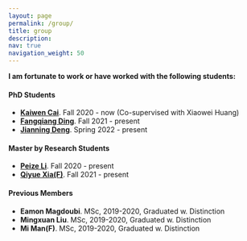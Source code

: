 ```yaml
---
layout: page
permalink: /group/
title: group
description: 
nav: true
navigation_weight: 50
---
```


**I am fortunate to work or have worked with the following students:** 

<section>
  <h4>PhD Students</h4>
  <ul>
        <li>
            <a href="https://christopherlu.github.io/"  target="_blank"><strong>Kaiwen Cai</strong></a>. Fall 2020 - now (Co-supervised with Xiaowei Huang)
        </li>
        <li>
            <a href="https://toytiny.github.io/"  target="_blank"><strong>Fangqiang Ding</strong></a>. Fall 2021 - present
        </li>
        <li>
            <a href="https://toytiny.github.io/"  target="_blank"><strong>Jianning Deng</strong></a>. Spring 2022 - present
        </li>
  </ul>
</section>

<section>
  <h4> Master by Research Students</h4>
  <ul>
        <li>
            <a href="https://christopherlu.github.io/"  target="_blank"><strong>Peize Li</strong></a>. Fall 2020 - present
        </li>
        <li>
            <a href="https://christopherlu.github.io/"  target="_blank"><strong>Qiyue Xia(F)</strong></a>. Fall 2021 - present
        </li>
  </ul>
</section>

<section>
  <h4>Previous Members</h4>
  <ul>
        <li>
            <strong>Eamon Magdoubi</strong>. MSc, 2019-2020, Graduated w. Distinction
        </li>
        <li>
            <strong>Mingxuan Liu</strong>. MSc, 2019-2020, Graduated w. Distinction 
        </li>
        <li>
            <strong>Mi Man(F)</strong>. MSc, 2019-2020, Graduated w. Distinction 
        </li>
  </ul>
</section>